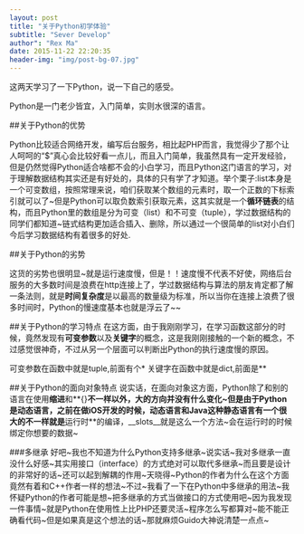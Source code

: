 ```yaml
---
layout: post
title: "关于Python初学体验"
subtitle: "Sever Develop"
author": "Rex Ma"
date: 2015-11-22 22:20:35
header-img: "img/post-bg-07.jpg"
---
```

这两天学习了一下Python，说一下自己的感受。

Python是一门老少皆宜，入门简单，实则水很深的语言。

##关于Python的优势

Python比较适合网络开发，编写后台服务，相比起PHP而言，我觉得少了那个让人呵呵的“$”真心会比较好看一点儿，而且入门简单，我虽然具有一定开发经验，但是仍然觉得Python适合啥都不会的小白学习，而且Python这门语言的学习，对于理解数据结构其实还是有好处的，具体的只有学了才知道。举个栗子:list本身是一个可变数组，按照常理来说，咱们获取某个数组的元素时，取一个正数的下标索引就可以了~但是Python可以取负数索引获取元素，这其实就是一个**循环链表**的结构，而且Python里的数组是分为可变（list）和不可变（tuple），学过数据结构的同学们都知道~链式结构更加适合插入、删除，所以通过一个很简单的list对小白们今后学习数据结构有着很多的好处.

##关于Python的劣势

这货的劣势也很明显~就是运行速度慢，但是！！速度慢不代表不好使，网络后台服务的大多数时间是浪费在http连接上了，学过数据结构与算法的朋友肯定都了解一条法则，就是**时间复杂度**是以最高的数量级为标准，所以当你在连接上浪费了很多时间时，Python的慢速度基本也就是浮云了~~

##关于Python的学习特点
在这方面，由于我刚刚学习，在学习函数这部分的时候，竟然发现有**可变参数**以及**关键字**的概念，这是我刚刚接触的一个新的概念，不过感觉很神奇，不过从另一个层面可以判断出Python的执行速度慢的原因。

可变参数在函数中就是tuple,前面有个*
关键字在函数中就是dict,前面是**

##关于Python的面向对象特点
说实话，在面向对象这方面，Python除了和别的语言在使用**缩进**和**{}**不一样以外，大的方向并没有什么变化~但是由于Python是动态语言，之前在做iOS开发的时候，动态语言和Java这种静态语言有一个很大的不一样就是**运行时**的编译，__slots__就是这么一个方法~会在运行时的时候绑定你想要的数据~

###多继承
好吧~我也不知道为什么Python支持多继承~说实话~我对多继承一直没什么好感~其实用接口（interface）的方式绝对可以取代多继承~而且要是设计的非常好的话~还可以起到解耦的作用~天晓得~Python的作者为什么在这个方面竟然有着和C++作者一样的想法~不过~我看了一下在Python中多继承的用法~我怀疑Python的作者可能是想~把多继承的方式当做接口的方式使用吧~因为我发现一件事情~就是Python在使用性上比PHP还要灵活~程序怎么写都算对~能不能正确看代码~但是如果真是这个想法的话~那就麻烦Guido大神说清楚一点点~